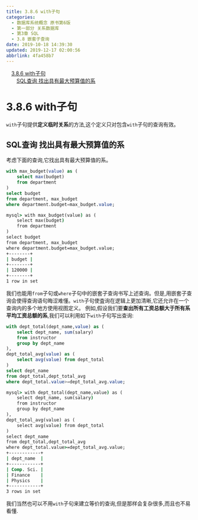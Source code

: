 ```yaml
---
title: 3.8.6 with子句
categories: 
  - 数据库系统概念 原书第6版
  - 第一部分 关系数据库
  - 第3章 SQL
  - 3.8 嵌套子查询
date: 2019-10-18 14:39:30
updated: 2019-12-17 02:00:56
abbrlink: 4fa458b7
---
```

<div id='my_toc'><a href="/ReadingNotes/4fa458b7/#3-8-6-with子句" class="header_1">3.8.6 with子句</a>&nbsp;<br><a href="/ReadingNotes/4fa458b7/#SQL查询-找出具有最大预算值的系" class="header_2">SQL查询 找出具有最大预算值的系</a>&nbsp;<br></div>
<style>.header_1{margin-left: 1em;}.header_2{margin-left: 2em;}.header_3{margin-left: 3em;}.header_4{margin-left: 4em;}.header_5{margin-left: 5em;}.header_6{margin-left: 6em;}</style>
<!--more-->
<script>if (navigator.platform.search('arm')==-1){document.getElementById('my_toc').style.display = 'none';}var e,p = document.getElementsByTagName('p');while (p.length>0) {e = p[0];e.parentElement.removeChild(e);}</script>

<!--end-->
<!--SSTStart-->
# 3.8.6 with子句 #
`with`子句提供**定义临时关系**的方法,这个定义只对包含`with`子句的查询有效。
<!--SSTStop-->
## SQL查询 找出具有最大预算值的系 ##
考虑下面的查询,它找出具有最大预算值的系。
```sql
with max_budget(value) as (
    select max(budget)
    from department
)
select budget
from department, max_budget
where department.budget=max_budget.value;
```
```cmd
mysql> with max_budget(value) as (
    select max(budget)
    from department
)
select budget
from department, max_budget
where department.budget=max_budget.value;
+--------+
| budget |
+--------+
| 120000 |
+--------+
1 row in set
```
我们也能用`from`子句或`where`子句中的嵌套子查询书写上述查询。但是,用嵌套子查询会使得查询语句晦涩难懂。`with`子句使査询在逻辑上更加清晰,它还允许在一个查询内的多个地方使用视图定义。
例如,假设我们要**查出所有工资总额大于所有系平均工资总额的系**,我们可以利用如下`with`子句写出查询:
```sql
with dept_total(dept_name,value) as (
    select dept_name, sum(salary)
    from instructor
    group by dept_name
),
dept_total_avg(value) as (
    select avg(value) from dept_total
)
select dept_name
from dept_total,dept_total_avg
where dept_total.value>=dept_total_avg.value;
```
```cmd
mysql> with dept_total(dept_name,value) as (
    select dept_name, sum(salary)
    from instructor
    group by dept_name
),
dept_total_avg(value) as (
    select avg(value) from dept_total
)
select dept_name
from dept_total,dept_total_avg
where dept_total.value>=dept_total_avg.value;
+------------+
| dept_name  |
+------------+
| Comp. Sci. |
| Finance    |
| Physics    |
+------------+
3 rows in set
```
我们当然也可以不用`with`子句来建立等价的查询,但是那样会复杂很多,而且也不易看懂.


